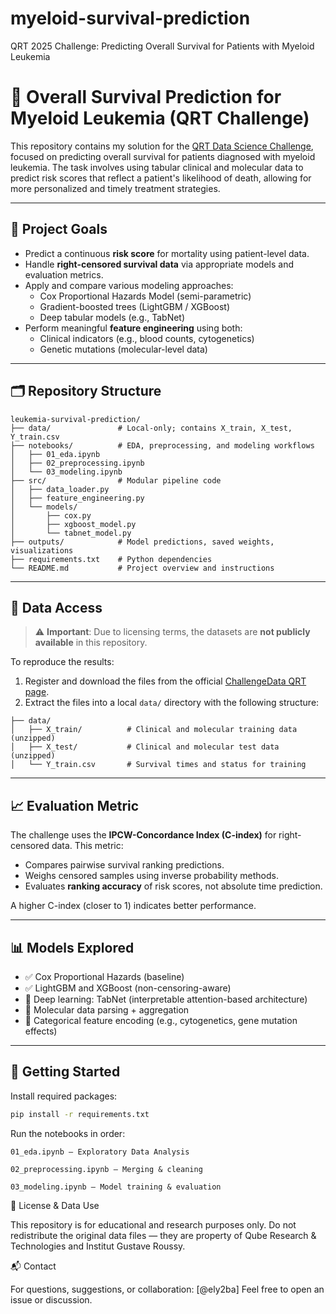 # myeloid-survival-prediction
QRT 2025 Challenge: Predicting Overall Survival for Patients with Myeloid Leukemia

# 🧬 Overall Survival Prediction for Myeloid Leukemia (QRT Challenge)

This repository contains my solution for the [QRT Data Science Challenge](https://challengedata.ens.fr/challenges/112), focused on predicting overall survival for patients diagnosed with myeloid leukemia. The task involves using tabular clinical and molecular data to predict risk scores that reflect a patient's likelihood of death, allowing for more personalized and timely treatment strategies.

---

## 🧠 Project Goals

- Predict a continuous **risk score** for mortality using patient-level data.
- Handle **right-censored survival data** via appropriate models and evaluation metrics.
- Apply and compare various modeling approaches:
  - Cox Proportional Hazards Model (semi-parametric)
  - Gradient-boosted trees (LightGBM / XGBoost)
  - Deep tabular models (e.g., TabNet)
- Perform meaningful **feature engineering** using both:
  - Clinical indicators (e.g., blood counts, cytogenetics)
  - Genetic mutations (molecular-level data)

---

## 🗂️ Repository Structure

```
leukemia-survival-prediction/
├── data/               # Local-only; contains X_train, X_test, Y_train.csv
├── notebooks/          # EDA, preprocessing, and modeling workflows
│   ├── 01_eda.ipynb
│   ├── 02_preprocessing.ipynb
│   └── 03_modeling.ipynb
├── src/                # Modular pipeline code
│   ├── data_loader.py
│   ├── feature_engineering.py
│   └── models/
│       ├── cox.py
│       ├── xgboost_model.py
│       └── tabnet_model.py
├── outputs/            # Model predictions, saved weights, visualizations
├── requirements.txt    # Python dependencies
└── README.md           # Project overview and instructions
```


---

## 📁 Data Access

> ⚠️ **Important**: Due to licensing terms, the datasets are **not publicly available** in this repository.

To reproduce the results:
1. Register and download the files from the official [ChallengeData QRT page](https://challengedata.ens.fr/challenges/112).
2. Extract the files into a local `data/` directory with the following structure:
```
├── data/                 
│   ├── X_train/          # Clinical and molecular training data (unzipped)
│   ├── X_test/           # Clinical and molecular test data (unzipped)
│   └── Y_train.csv       # Survival times and status for training
```


---

## 📈 Evaluation Metric

The challenge uses the **IPCW-Concordance Index (C-index)** for right-censored data. This metric:
- Compares pairwise survival ranking predictions.
- Weighs censored samples using inverse probability methods.
- Evaluates **ranking accuracy** of risk scores, not absolute time prediction.

A higher C-index (closer to 1) indicates better performance.

---

## 📊 Models Explored

- ✅ Cox Proportional Hazards (baseline)
- ✅ LightGBM and XGBoost (non-censoring-aware)
- 🧪 Deep learning: TabNet (interpretable attention-based architecture)
- 🧬 Molecular data parsing + aggregation
- 🔧 Categorical feature encoding (e.g., cytogenetics, gene mutation effects)

---

## 🚀 Getting Started

Install required packages:
```bash
pip install -r requirements.txt
```

Run the notebooks in order:

    01_eda.ipynb – Exploratory Data Analysis

    02_preprocessing.ipynb – Merging & cleaning

    03_modeling.ipynb – Model training & evaluation

📜 License & Data Use

This repository is for educational and research purposes only.
Do not redistribute the original data files — they are property of Qube Research & Technologies and Institut Gustave Roussy.

📬 Contact

For questions, suggestions, or collaboration: [@ely2ba]
Feel free to open an issue or discussion.

